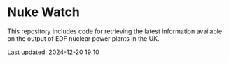 # Nuke Watch

This repository includes code for retrieving the latest information available on the output of EDF nuclear power plants in the UK.

Last updated: 2024-12-20 19:10